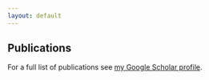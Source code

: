 ```yaml
---
layout: default
---
```


## Publications <a name="publications"></a>

For a full list of publications see [my Google Scholar profile](https://scholar.google.com/citations?user=t4zrDEAAAAAJ&hl=en).
